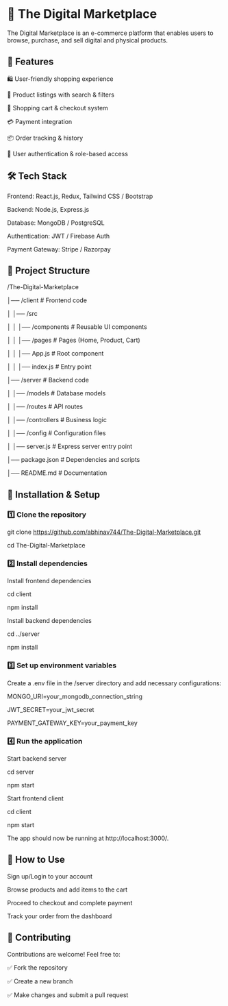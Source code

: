 # 🛒 The Digital Marketplace

The Digital Marketplace is an e-commerce platform that enables users to browse, purchase, and sell digital and physical products.



## 🚀 Features

🛍️ User-friendly shopping experience

🔄 Product listings with search & filters

🛒 Shopping cart & checkout system

💳 Payment integration

📦 Order tracking & history

🔐 User authentication & role-based access

## 🛠 Tech Stack

Frontend: React.js, Redux, Tailwind CSS / Bootstrap

Backend: Node.js, Express.js

Database: MongoDB / PostgreSQL

Authentication: JWT / Firebase Auth

Payment Gateway: Stripe / Razorpay

## 📁 Project Structure


/The-Digital-Marketplace

│── /client          # Frontend code

│   │── /src

│   │   │── /components  # Reusable UI components

│   │   │── /pages       # Pages (Home, Product, Cart)

│   │   │── App.js       # Root component

│   │   │── index.js     # Entry point

│── /server          # Backend code

│   │── /models        # Database models

│   │── /routes        # API routes

│   │── /controllers   # Business logic

│   │── /config        # Configuration files

│   │── server.js      # Express server entry point

│── package.json       # Dependencies and scripts

│── README.md          # Documentation

## 🚀 Installation & Setup

### 1️⃣ Clone the repository


git clone https://github.com/abhinav744/The-Digital-Marketplace.git

cd The-Digital-Marketplace

### 2️⃣ Install dependencies



Install frontend dependencies

cd client

npm install



Install backend dependencies

cd ../server

npm install

### 3️⃣ Set up environment variables

Create a .env file in the /server directory and add necessary configurations:




MONGO_URI=your_mongodb_connection_string

JWT_SECRET=your_jwt_secret

PAYMENT_GATEWAY_KEY=your_payment_key

### 4️⃣ Run the application



Start backend server

cd server

npm start



Start frontend client

cd client

npm start

The app should now be running at http://localhost:3000/.



## 🔧 How to Use

Sign up/Login to your account

Browse products and add items to the cart

Proceed to checkout and complete payment

Track your order from the dashboard

## 📌 Contributing

Contributions are welcome! Feel free to:

✅ Fork the repository

✅ Create a new branch

✅ Make changes and submit a pull request



